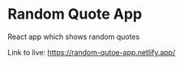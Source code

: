 # Random Quote App
React app which shows random quotes

Link to live:
https://random-qutoe-app.netlify.app/
